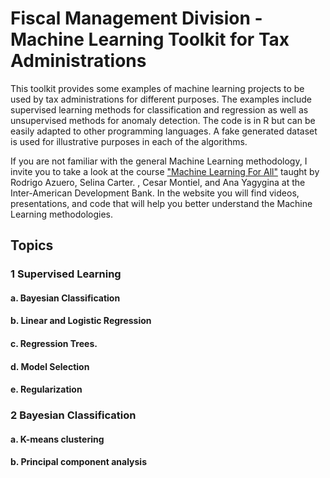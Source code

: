 # Fiscal Management Division - Machine Learning Toolkit for Tax Administrations

This toolkit provides some examples of machine learning projects to be used by tax administrations for different purposes. The examples include supervised learning methods for classification and regression as well as unsupervised methods for anomaly detection. The code is in R but can be easily adapted to other programming languages. A fake generated dataset is used for illustrative purposes in each of the algorithms.

If you are not familiar with the general Machine Learning methodology, I invite you to take a look at the course  ["Machine Learning For All"](https://idbg.sharepoint.com/sites/EVP/MLPA/Pages/Learning.aspx) taught by Rodrigo Azuero, Selina Carter. , Cesar Montiel, and Ana Yagygina at the Inter-American Development Bank. In the website you will find videos, presentations, and code that will help you better understand the Machine Learning methodologies. 

## Topics

### 1 Supervised Learning

#### a. Bayesian Classification
#### b. Linear and Logistic Regression
#### c. Regression Trees. 
#### d. Model Selection
#### e. Regularization
 


### 2 Bayesian Classification

#### a. K-means clustering
#### b. Principal component analysis
